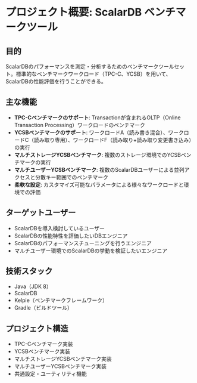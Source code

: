 # プロジェクト概要: ScalarDB ベンチマークツール

## 目的
ScalarDBのパフォーマンスを測定・分析するためのベンチマークツールセット。標準的なベンチマークワークロード（TPC-C、YCSB）を用いて、ScalarDBの性能評価を行うことができる。

## 主な機能
- **TPC-Cベンチマークのサポート**: Transactionが含まれるOLTP（Online Transaction Processing）ワークロードのベンチマーク
- **YCSBベンチマークのサポート**: ワークロードA（読み書き混合）、ワークロードC（読み取り専用）、ワークロードF（読み取り+読み取り変更書き込み）の実行
- **マルチストレージYCSBベンチマーク**: 複数のストレージ環境でのYCSBベンチマークの実行
- **マルチユーザーYCSBベンチマーク**: 複数のScalarDBユーザーによる並列アクセスと分散キー範囲でのベンチマーク
- **柔軟な設定**: カスタマイズ可能なパラメータによる様々なワークロードと環境での評価

## ターゲットユーザー
- ScalarDBを導入検討しているユーザー
- ScalarDBの性能特性を評価したいDBエンジニア
- ScalarDBのパフォーマンスチューニングを行うエンジニア
- マルチユーザー環境でのScalarDBの挙動を検証したいエンジニア

## 技術スタック
- Java（JDK 8）
- ScalarDB
- Kelpie（ベンチマークフレームワーク）
- Gradle（ビルドツール）

## プロジェクト構造
- TPC-Cベンチマーク実装
- YCSBベンチマーク実装
- マルチストレージYCSBベンチマーク実装
- マルチユーザーYCSBベンチマーク実装
- 共通設定・ユーティリティ機能
